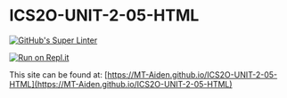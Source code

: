 # ICS2O-UNIT-2-05-HTML

[![GitHub's Super Linter](https://github.com/MT-Aiden/ICS2O-UNIT-2-05-HTML/workflows/GitHub's%20Super%20Linter/badge.svg)](https://github.com/MT-Aiden/ICS2O-UNIT-2-05-HTML/actions)

[![Run on Repl.it](https://repl.it/badge/github/MT-Aiden/ICS2O-UNIT-2-05-HTML)](https://repl.it/github/MT-Aiden/ICS2O-UNIT-2-05-HTML)

This site can be found at: [https://MT-Aiden.github.io/ICS2O-UNIT-2-05-HTML](https://MT-Aiden.github.io/ICS2O-UNIT-2-05-HTML)

